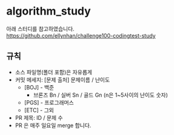 # algorithm_study

아래 스터디를 참고하였습니다.</br>
https://github.com/ellynhan/challenge100-codingtest-study

## 규칙
* 소스 파일명(폴더 포함)은 자유롭게
* 커밋 메세지: [문제 출처] 문제이름 / 난이도
  * [BOJ] - 백준
    * 브론즈 Bn / 실버 Sn / 골드 Gn (n은 1~5사이의 난이도 숫자)
  * [PGS] - 프로그래머스
  * [ETC] - 그외
* PR 제목: ID / 문제 수
* PR 은 매주 일요일 merge 합니다.
